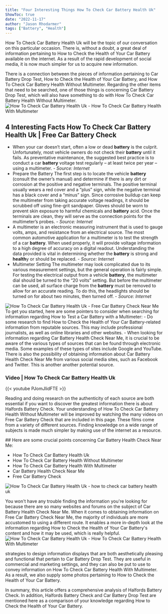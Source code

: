 ```yaml
---
title: "Four Interesting Things How To Check Car Battery Health Uk"
ShowToc: true 
date: "2022-11-17"
author: "Jason Rhodarmer" 
tags: ["Battery", "Health"]
---
```


How To Check Car Battery Health Uk will be the topic of our conversation on this particular occasion. There is, without a doubt, a great deal of information pertaining to How to Check the Health of Your Car Battery available on the internet. As a result of the rapid development of social media, it is now much simpler for us to acquire new information.

There is a connection between the pieces of information pertaining to Car Battery Drop Test, How to Check the Health of Your Car Battery, and How To Check Car Battery Health Without Multimeter. Regarding the other items that need to be searched, one of those things is concerning Car Battery Drop Test, which will also have something to do with How To Check Car Battery Health Without Multimeter.
<img loading="lazy" src="https://www.catholiccharitiesusa.org/wp-content/uploads/2021/03/Featured-Image_Pathway-stories-scaled.jpg" onerror="this.onerror=null;this.src='https://blogger.googleusercontent.com/img/a/AVvXsEhe7F7TRXHtjiKvHb5vS7DmnxvpHiDyoYyYvm1nHB3Qp2_w3BnM6A2eq4v7FYxCC9bfZt3a9vIMtAYEKUiaDQbHMg-ViyGmRIj39MLp0bGFfgfYw1Dc9q_H-T0wiTm3l0Uq42dETrN9eC8aGJ9_IORZsxST1AcLR7np1koOfcc7tnHa4S8Mwz_xD9d0=s16000';" alt="How To Check Car Battery Health Uk - How To Check Car Battery Health With Multimeter" >

## 4 Interesting Facts How To Check Car Battery Health Uk | Free Car Battery Check
-   When your car doesn’t start, often a low or dead **battery** is the culprit. Unfortunately, most vehicle owners do not check their **battery** until it fails. As preventative maintenance, the suggested best practice is to conduct a car **battery** voltage test regularly – at least twice per year – using a multimeter. - <cite>Source: Internet</cite>
-   Prepare the Battery The first step is to locate the vehicle **battery** (consult the owner’s manual) and determine if there is any dirt or corrosion at the positive and negative terminals. The positive terminal usually wears a red cover and a “plus” sign, while the negative terminal has a black cover and a “minus” sign. Since corrosive buildup can keep the multimeter from taking accurate voltage readings, it should be scrubbed off using fine-grit sandpaper. Gloves should be worn to prevent skin exposure to harmful chemicals and **battery** acid. Once the terminals are clean, they will serve as the connection points for the multimeter’s probes. - <cite>Source: Internet</cite>
-   A multimeter is an electronic measuring instrument that is used to gauge volts, amps, and resistance from an electrical source. The most common automotive application for a multimeter is to test the strength of a car **battery**. When used properly, it will provide voltage information to a high degree of accuracy on a digital readout. Understanding the data provided is vital in determining whether the **battery** is strong and **health**y or should be replaced. - <cite>Source: Internet</cite>
-   Multimeter Setting The multimeter may look complicated due to its various measurement settings, but the general operation is fairly simple. For testing the electrical output from a vehicle **battery**, the multimeter dial should be turned to the “20 volts” setting. But before the multimeter can be used, all surface charge from the **battery** must be removed to allow for an accurate reading. To do this, the headlights should be turned on for about two minutes, then turned off. - <cite>Source: Internet</cite>


<img loading="lazy" src="https://archive.thinkprogress.org/uploads/2017/12/2017_clean-energy.png?w=1920&h=1080&crop=1" onerror="this.onerror=null;this.src='https://blogger.googleusercontent.com/img/a/AVvXsEhe7F7TRXHtjiKvHb5vS7DmnxvpHiDyoYyYvm1nHB3Qp2_w3BnM6A2eq4v7FYxCC9bfZt3a9vIMtAYEKUiaDQbHMg-ViyGmRIj39MLp0bGFfgfYw1Dc9q_H-T0wiTm3l0Uq42dETrN9eC8aGJ9_IORZsxST1AcLR7np1koOfcc7tnHa4S8Mwz_xD9d0=s16000';" alt="How To Check Car Battery Health Uk - Free Car Battery Check Near Me" >
To get you started, here are some pointers to consider when searching for information regarding How to Test a Car Battery with a Multimeter:
- Do some research to find How to Check the Health of Your Car Battery-related information from reputable sources. This may include professional journalists, as well as online libraries and other websites.
- When looking for information regarding Car Battery Health Check Near Me, it is crucial to be aware of the various types of sources that can be found through electronic media. Some examples of these types of sites include Google and YouTube. There is also the possibility of obtaining information about Car Battery Health Check Near Me from various social media sites, such as Facebook and Twitter. This is another another potential source.

### Video | How To Check Car Battery Health Uk
{{< youtube PJomJlidFTE >}} 


Reading and doing research on the authenticity of each source are both essential if you want to discover the greatest information there is about Halfords Battery Check.
Your understanding of How To Check Car Battery Health Without Multimeter will be improved by watching the many videos on Free Car Battery Check that are included in this page. These films come from a variety of different sources. Finding knowledge on a wide range of subjects is made much simpler by making use of the internet as a resource.
<script async="async" data-cfasync="false" src="//normallydemandedalter.com/fe63df3c5408708b15d8dc3d9b206b31/invoke.js"></script>
<div id="container-fe63df3c5408708b15d8dc3d9b206b31"></div>
## Here are some crucial points concerning Car Battery Health Check Near Me:

- How To Check Car Battery Health Uk
- How To Check Car Battery Health Without Multimeter
- How To Check Car Battery Health With Multimeter
- Car Battery Health Check Near Me
- Free Car Battery Check

 <img loading="lazy" src="http://tabloidmaya.files.wordpress.com/2011/02/valentine-walpapers-19.jpg" onerror="this.onerror=null;this.src='https://blogger.googleusercontent.com/img/a/AVvXsEhe7F7TRXHtjiKvHb5vS7DmnxvpHiDyoYyYvm1nHB3Qp2_w3BnM6A2eq4v7FYxCC9bfZt3a9vIMtAYEKUiaDQbHMg-ViyGmRIj39MLp0bGFfgfYw1Dc9q_H-T0wiTm3l0Uq42dETrN9eC8aGJ9_IORZsxST1AcLR7np1koOfcc7tnHa4S8Mwz_xD9d0=s16000';" alt="How To Check Car Battery Health Uk - how to check car battery health uk" >

You won't have any trouble finding the information you're looking for because there are so many websites and forums on the subject of Car Battery Health Check Near Me.
When it comes to obtaining information on Free Car Battery Check Near Me, the majority of individuals are more accustomed to using a different route. It enables a more in-depth look at the information regarding How to Check the Health of Your Car Battery's content and how it may be used, which is really helpful.
<img loading="lazy" src="https://www.catholiccharitiesusa.org/wp-content/uploads/2020/02/1-Jackies-Story_1600X1200.jpg" onerror="this.onerror=null;this.src='https://blogger.googleusercontent.com/img/a/AVvXsEhe7F7TRXHtjiKvHb5vS7DmnxvpHiDyoYyYvm1nHB3Qp2_w3BnM6A2eq4v7FYxCC9bfZt3a9vIMtAYEKUiaDQbHMg-ViyGmRIj39MLp0bGFfgfYw1Dc9q_H-T0wiTm3l0Uq42dETrN9eC8aGJ9_IORZsxST1AcLR7np1koOfcc7tnHa4S8Mwz_xD9d0=s16000';" alt="How To Check Car Battery Health Uk - How To Check Car Battery Health With Multimeter" >

strategies to design information displays that are both aesthetically pleasing and functional that pertain to Car Battery Drop Test. They are useful in commercial and marketing settings, and they can also be put to use to convey information on How To Check Car Battery Health With Multimeter. As a result, we also supply some photos pertaining to How to Check the Health of Your Car Battery.

In summary, this article offers a comprehensive analysis of Halfords Battery Check. In addition, Halfords Battery Check and Car Battery Drop Test are mentioned here as a comparison of your knowledge regarding How to Check the Health of Your Car Battery.

	

